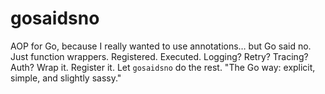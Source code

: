 # gosaidsno
AOP for Go, because I really wanted to use annotations… but Go said no. Just function wrappers. Registered. Executed. Logging? Retry? Tracing? Auth? Wrap it. Register it. Let `gosaidsno` do the rest. "The Go way: explicit, simple, and slightly sassy." 
